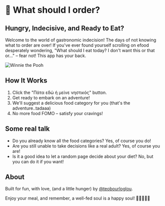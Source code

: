 # 🥡 What should I order?

## Hungry, Indecisive, and Ready to Eat?

Welcome to the world of gastronomic indecision! The days of not knowing what to order are over! If you've ever found yourself scrolling on efood desperately wondering, "What should I eat today? I don't want this or that or..." – fear not! This app has your back.

![Winnie the Pooh](https://media.giphy.com/media/jKaFXbKyZFja0/giphy.gif)

## How It Works

1. Click the "Πάτα εδώ ή μείνε νηστικός" button.
2. Get ready to embark on an adventure!
3. We'll suggest a delicious food category for you (that's the adventure..tadaaa)
4. No more food FOMO – satisfy your cravings!

## Some real talk

- Do you already know all the food categories? Yes, of course you do!<br>
- Are you still unable to take decisions like a real adult? Yes, of course you are!<br>
- Is it a good idea to let a random page decide about your diet? No, but you can do it if you want!



## About

Built for fun, with love, (and a little hunger) by [@teobourloglou](https://github.com/teobourloglou).

Enjoy your meal, and remember, a well-fed soul is a happy soul! 🍔🍕🍣🥗🍟
